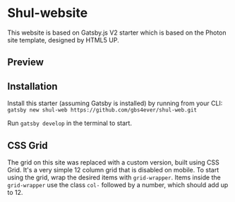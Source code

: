 # Shul-website

This website is based on Gatsby.js V2 starter which is based on the Photon site template, designed by HTML5 UP.

## Preview

## Installation

Install this starter (assuming Gatsby is installed) by running from your CLI:
`gatsby new shul-web https://github.com/gbs4ever/shul-web.git`

Run `gatsby develop` in the terminal to start.

## CSS Grid

The grid on this site was replaced with a custom version, built using CSS Grid. It's a very simple 12 column grid that is disabled on mobile. To start using the grid, wrap the desired items with `grid-wrapper`. Items inside the `grid-wrapper` use the class `col-` followed by a number, which should add up to 12.

